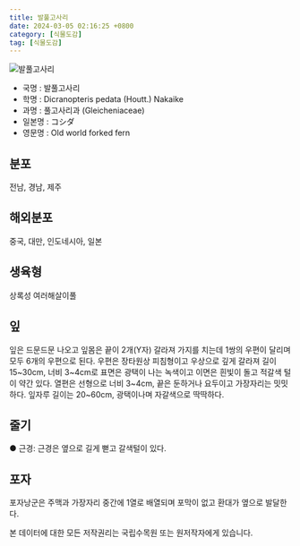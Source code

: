 ```yaml
---
title: 발풀고사리
date: 2024-03-05 02:16:25 +0800
category: [식물도감]
tag: [식물도감]
---
```




![발풀고사리](/fileUpload/plants/basic/Gleicheniaceae/Dicranopteris/3007/3007_2020_1_th2.JPG)
- 국명 : 발풀고사리
- 학명 : Dicranopteris pedata (Houtt.) Nakaike
- 과명 : 풀고사리과 (Gleicheniaceae)
- 일본명 : コシダ
- 영문명 : Old world forked fern


## 분포
전남, 경남, 제주
## 해외분포
중국, 대만, 인도네시아, 일본
## 생육형
상록성 여러해살이풀
## 잎
잎은 드문드문 나오고 잎몸은 끝이 2개(Y자) 갈라져 가지를 치는데 1쌍의 우편이 달리며 모두 6개의 우편으로 된다. 우편은 장타원상 피침형이고 우상으로 깊게 갈라져 길이 15~30cm, 너비 3~4cm로 표면은 광택이 나는 녹색이고 이면은 흰빛이 돌고 적갈색 털이 약간 있다. 열편은 선형으로 너비 3~4cm, 끝은 둔하거나 요두이고 가장자리는 밋밋하다. 잎자루 길이는 20~60cm, 광택이나며 자갈색으로 딱딱하다.
## 줄기
● 근경: 근경은 옆으로 길게 뻗고 갈색털이 있다.
## 포자
포자낭군은 주맥과 가장자리 중간에 1열로 배열되며 포막이 없고 환대가 옆으로 발달한다.






본 데이터에 대한 모든 저작권리는 국립수목원 또는 원저작자에게 있습니다.
